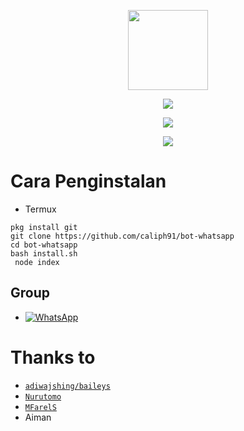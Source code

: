 <p align="center">
<img src="https://storage.caliph71.xyz/img/itsuki.jpg" width="128" height="128"/>
</p>


<p align="center">
  <img src="https://github-readme-stats.vercel.app/api/pin/?username=Caliph91&repo=bot-whatsapp&theme=tokyonight" />
</p>
<p align="center">
<a href="//github.com/caliph91"><img src="https://img.shields.io/badge/Author-Caliph-red.svg?style=for-the-badge&logo=github"/><a/>
</p>
<p align="center">
<a href="https://javascript.com"><img src="https://img.shields.io/badge/Made%20With-javascript-cyan.svg?style=for-the-badge&logo=javascript"/><a/>
</p>

# Cara Penginstalan

* Termux
```
pkg install git
git clone https://github.com/caliph91/bot-whatsapp
cd bot-whatsapp
bash install.sh
 node index
```

## Group
* <a href="https://clph.pw/gcwa"><img alt="WhatsApp" src="https://img.shields.io/badge/WhatsApp%20Group-25D366?style=for-the-badge&logo=whatsapp&logoColor=white"/></a>

# Thanks to
* [`adiwajshing/baileys`](https://github.com/adiwajshing/baileys)
* [`Nurutomo`](https://github.com/nurutomo)
* [`MFarelS`](https://github.com/mfarels)
* Aiman
